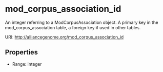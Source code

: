# mod_corpus_association_id

An integer referring to a ModCorpusAssociation object. A primary key in the mod_corpus_association table, a foreign key if used in other tables.

URI: http://alliancegenome.org/mod_corpus_association_id



<!-- no inheritance hierarchy -->


## Properties

 * Range: integer


